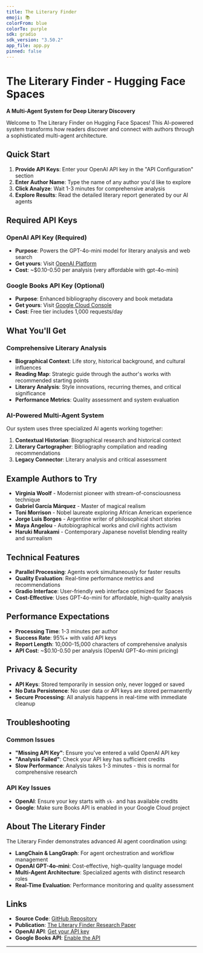 ```yaml
---
title: The Literary Finder
emoji: 📚
colorFrom: blue
colorTo: purple
sdk: gradio
sdk_version: "3.50.2"
app_file: app.py
pinned: false
---
```


# The Literary Finder - Hugging Face Spaces

**A Multi-Agent System for Deep Literary Discovery**

Welcome to The Literary Finder on Hugging Face Spaces! This AI-powered system transforms how readers discover and connect with authors through a sophisticated multi-agent architecture.

## Quick Start

1. **Provide API Keys**: Enter your OpenAI API key in the "API Configuration" section
2. **Enter Author Name**: Type the name of any author you'd like to explore
3. **Click Analyze**: Wait 1-3 minutes for comprehensive analysis
4. **Explore Results**: Read the detailed literary report generated by our AI agents

## Required API Keys

### OpenAI API Key (Required)

- **Purpose**: Powers the GPT-4o-mini model for literary analysis and web search
- **Get yours**: Visit [OpenAI Platform](https://platform.openai.com/)
- **Cost**: ~$0.10-0.50 per analysis (very affordable with gpt-4o-mini)

### Google Books API Key (Optional)

- **Purpose**: Enhanced bibliography discovery and book metadata
- **Get yours**: Visit [Google Cloud Console](https://console.cloud.google.com/)
- **Cost**: Free tier includes 1,000 requests/day

## What You'll Get

### Comprehensive Literary Analysis

- **Biographical Context**: Life story, historical background, and cultural influences
- **Reading Map**: Strategic guide through the author's works with recommended starting points
- **Literary Analysis**: Style innovations, recurring themes, and critical significance
- **Performance Metrics**: Quality assessment and system evaluation

### AI-Powered Multi-Agent System

Our system uses three specialized AI agents working together:

1. **Contextual Historian**: Biographical research and historical context
2. **Literary Cartographer**: Bibliography compilation and reading recommendations
3. **Legacy Connector**: Literary analysis and critical assessment

## Example Authors to Try

- **Virginia Woolf** - Modernist pioneer with stream-of-consciousness technique
- **Gabriel García Márquez** - Master of magical realism
- **Toni Morrison** - Nobel laureate exploring African American experience
- **Jorge Luis Borges** - Argentine writer of philosophical short stories
- **Maya Angelou** - Autobiographical works and civil rights activism
- **Haruki Murakami** - Contemporary Japanese novelist blending reality and surrealism

## Technical Features

- **Parallel Processing**: Agents work simultaneously for faster results
- **Quality Evaluation**: Real-time performance metrics and recommendations
- **Gradio Interface**: User-friendly web interface optimized for Spaces
- **Cost-Effective**: Uses GPT-4o-mini for affordable, high-quality analysis

## Performance Expectations

- **Processing Time**: 1-3 minutes per author
- **Success Rate**: 95%+ with valid API keys
- **Report Length**: 10,000-15,000 characters of comprehensive analysis
- **API Cost**: ~$0.10-0.50 per analysis (OpenAI GPT-4o-mini pricing)

## Privacy & Security

- **API Keys**: Stored temporarily in session only, never logged or saved
- **No Data Persistence**: No user data or API keys are stored permanently
- **Secure Processing**: All analysis happens in real-time with immediate cleanup

## Troubleshooting

### Common Issues

- **"Missing API Key"**: Ensure you've entered a valid OpenAI API key
- **"Analysis Failed"**: Check your API key has sufficient credits
- **Slow Performance**: Analysis takes 1-3 minutes - this is normal for comprehensive research

### API Key Issues

- **OpenAI**: Ensure your key starts with `sk-` and has available credits
- **Google**: Make sure Books API is enabled in your Google Cloud project

## About The Literary Finder

The Literary Finder demonstrates advanced AI agent coordination using:

- **LangChain & LangGraph**: For agent orchestration and workflow management
- **OpenAI GPT-4o-mini**: Cost-effective, high-quality language model
- **Multi-Agent Architecture**: Specialized agents with distinct research roles
- **Real-Time Evaluation**: Performance monitoring and quality assessment

## Links

- **Source Code**: [GitHub Repository](https://github.com/poacosta/literary-finder)
- **Publication**: [The Literary Finder Research Paper](https://app.readytensor.ai/publications/the-literary-finder-a-multi-agent-system-for-deep-literary-discovery-BY7PEDORLEaW)
- **OpenAI API**: [Get your API key](https://platform.openai.com/)
- **Google Books API**: [Enable the API](https://console.cloud.google.com/)

---
